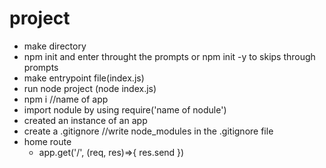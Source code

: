 # project

* make directory
* npm init and enter throught the prompts or npm init -y to skips through prompts
* make entrypoint file(index.js)
* run node project (node index.js)
* npm i //name of app
* import nodule by using require('name of nodule')
* created an instance of an app
* create a .gitignore //write node_modules in the .gitignore file
* home route
    * app.get('/', (req, res)=>{
        res.send
    })